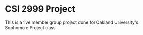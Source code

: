 # CSI 2999 Project
This is a five member group project done for Oakland University's Sophomore Project class.
